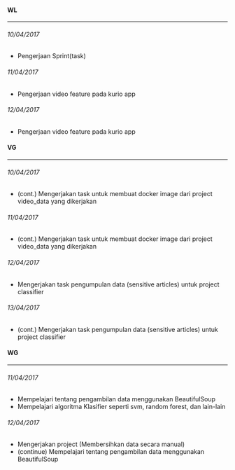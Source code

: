#### WL
---
###### 10/04/2017
 * Pengerjaan Sprint(task)

###### 11/04/2017
 * Pengerjaan video feature pada kurio app

 ###### 12/04/2017
 * Pengerjaan video feature pada kurio app


#### VG
---
###### 10/04/2017
* (cont.) Mengerjakan task untuk membuat docker image dari project video_data yang dikerjakan

###### 11/04/2017
* (cont.) Mengerjakan task untuk membuat docker image dari project video_data yang dikerjakan

###### 12/04/2017
* Mengerjakan task pengumpulan data (sensitive articles) untuk project classifier

###### 13/04/2017
* (cont.) Mengerjakan task pengumpulan data (sensitive articles) untuk project classifier

#### WG
---
###### 11/04/2017
* Mempelajari tentang pengambilan data menggunakan BeautifulSoup
* Mempelajari algoritma Klasifier seperti svm, random forest, dan lain-lain

###### 12/04/2017
* Mengerjakan project (Membersihkan data secara manual)
* (continue) Mempelajari tentang pengambilan data menggunakan BeautifulSoup


